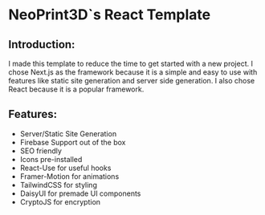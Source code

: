 # NeoPrint3D`s React Template
## Introduction:
I made this template to reduce the time to get started with a new project. I chose Next.js as the framework because it is a simple and easy to use with features like static site generation and server side generation. I also chose React because it is a popular framework.
## Features:
- Server/Static Site Generation
- Firebase Support out of the box
- SEO friendly
- Icons pre-installed
- React-Use for useful hooks
- Framer-Motion for animations
- TailwindCSS for styling
- DaisyUI for premade UI components
- CryptoJS for encryption




